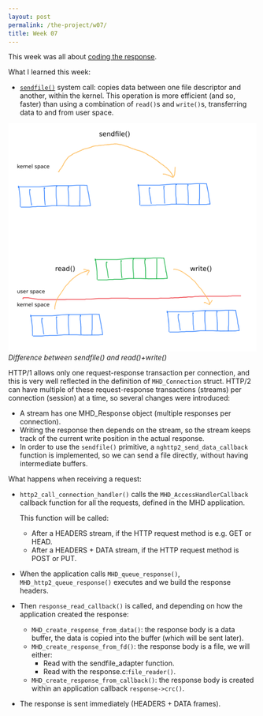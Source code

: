 ```yaml
---
layout: post
permalink: /the-project/w07/
title: Week 07
---
```


This week was all about [coding the response](https://github.com/maru/libmicrohttpd-http2/commit/e3265310d8ad94f3e89acc64b5910264e0dc47b1).

What I learned this week:

  * [`sendfile()`](http://man7.org/linux/man-pages/man2/sendfile.2.html)
  system call: copies data between one file descriptor and another, within the
  kernel. This operation is more efficient (and so, faster) than using a
  combination of `read()`s and `write()`s, transferring data to and
  from user space.

  ![Difference between sendfile() and read()+write()](/static/img/sendfile.png)
  *Difference between sendfile() and read()+write()*

HTTP/1 allows only one request-response transaction per connection, and this
is very well reflected in the definition of `MHD_Connection` struct.
HTTP/2 can have multiple of these request-response transactions (streams)
per connection (session) at a time, so several changes were introduced:

  - A stream has one MHD_Response object (multiple responses per connection).
  - Writing the response then depends on the stream, so the stream keeps
    track of the current write position in the actual response.
  - In order to use the `sendfile()` primitive, a `nghttp2_send_data_callback`
    function is implemented, so we can send a file directly, without having
    intermediate buffers.

What happens when receiving a request:

  * `http2_call_connection_handler()` calls the `MHD_AccessHandlerCallback`
    callback function for all the requests, defined in the MHD application.

    This function will be called:
    - After a HEADERS stream, if the HTTP request method is e.g. GET or HEAD.
    - After a HEADERS + DATA stream, if the HTTP request method is POST or PUT.

  * When the application calls `MHD_queue_response()`,
    `MHD_http2_queue_response()` executes and we build the response headers.

  * Then `response_read_callback()` is called, and depending on how the application
    created the response:
    - `MHD_create_response_from_data()`: the response body is a data buffer, the data is copied into the
      buffer (which will be sent later).
    - `MHD_create_response_from_fd()`: the response body is a file, we will either:
        - Read with the sendfile_adapter function.
        - Read with the response.c:`file_reader()`.
    - `MHD_create_response_from_callback()`: the response body is created within
      an application callback `response->crc()`.

  * The response is sent immediately (HEADERS + DATA frames).
